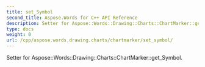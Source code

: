```yaml
---
title: set_Symbol
second_title: Aspose.Words for C++ API Reference
description: Setter for Aspose::Words::Drawing::Charts::ChartMarker::get_Symbol. 
type: docs
weight: 0
url: /cpp/aspose.words.drawing.charts/chartmarker/set_symbol/
---
```


Setter for Aspose::Words::Drawing::Charts::ChartMarker::get_Symbol. 

